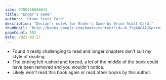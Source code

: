 ```yaml
---
isbn: 9780356500843
title: "Ender's Game"
authors: 'Orson Scott Card'
description: "Declan's notes for Ender's Game by Orson Scott Card."
thumbnail: 'http://books.google.com/books/content?id=-W_7tgAACAAJ&printsec=frontcover&img=1&zoom=5&source=gbs_api'
pageCount: 352
date: 2022-02-27
---
```


- Found it really challenging to read and longer chapters don't suit my style of reading.
- The ending felt rushed and forced, a lot of the middle of the book could have been removed and you wouldn't notice.
- Likely won't read this book again or read other books by this author.

